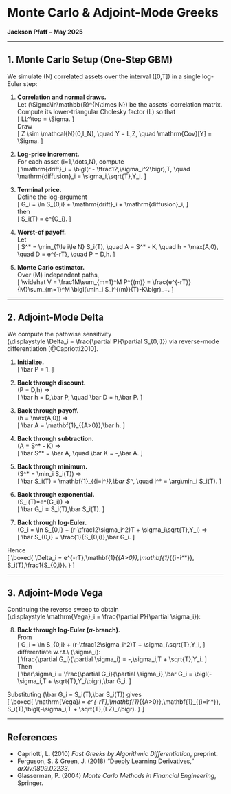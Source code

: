 # Monte Carlo & Adjoint-Mode Greeks  
**Jackson Pfaff – May 2025**

---

## 1. Monte Carlo Setup (One-Step GBM)

We simulate \(N\) correlated assets over the interval \([0,T]\) in a single log-Euler step:

1. **Correlation and normal draws.**  
   Let \(\Sigma\in\mathbb{R}^{N\times N}\) be the assets’ correlation matrix.  
   Compute its lower-triangular Cholesky factor \(L\) so that  
   \[
     LL^\top = \Sigma.
   \]  
   Draw  
   \[
     Z \sim \mathcal{N}(0,I_N),
     \quad
     Y = L\,Z,
     \quad
     \mathrm{Cov}[Y] = \Sigma.
   \]

2. **Log-price increment.**  
   For each asset \(i=1,\dots,N\), compute  
   \[
     \mathrm{drift}_i = \bigl(r - \tfrac12\,\sigma_i^2\bigr)\,T,
     \quad
     \mathrm{diffusion}_i = \sigma_i\,\sqrt{T}\,Y_i.
   \]

3. **Terminal price.**  
   Define the log-argument  
   \[
     G_i = \ln S_{0,i} + \mathrm{drift}_i + \mathrm{diffusion}_i,
   \]  
   then  
   \[
     S_i(T) = e^{G_i}.
   \]

4. **Worst-of payoff.**  
   Let  
   \[
     S^* = \min_{1\le i\le N} S_i(T),
     \quad
     A = S^* - K,
     \quad
     h = \max(A,0),
     \quad
     D = e^{-rT},
     \quad
     P = D\,h.
   \]

5. **Monte Carlo estimator.**  
   Over \(M\) independent paths,  
   \[
     \widehat V
     = \frac1M\sum_{m=1}^M P^{(m)}
     = \frac{e^{-rT}}{M}\sum_{m=1}^M \bigl(\min_i S_i^{(m)}(T)-K\bigr)_+.
   \]

---

## 2. Adjoint-Mode Delta

We compute the pathwise sensitivity  
\(\displaystyle \Delta_i = \frac{\partial P}{\partial S_{0,i}}\) via reverse-mode differentiation [@Capriotti2010].

1. **Initialize.**  
   \[
     \bar P = 1.
   \]

2. **Back through discount.**  
   \(P = D\,h\) ⇒  
   \[
     \bar h = D\,\bar P,
     \quad
     \bar D = h\,\bar P.
   \]

3. **Back through payoff.**  
   \(h = \max(A,0)\) ⇒  
   \[
     \bar A = \mathbf{1}_{\{A>0\}}\,\bar h.
   \]

4. **Back through subtraction.**  
   \(A = S^* - K\) ⇒  
   \[
     \bar S^* = \bar A,
     \quad
     \bar K = -\,\bar A.
   \]

5. **Back through minimum.**  
   \(S^* = \min_i S_i(T)\) ⇒  
   \[
     \bar S_i(T)
     = \mathbf{1}_{\{i=i^*\}}\,\bar S^*,
     \quad
     i^* = \arg\min_i S_i(T).
   \]

6. **Back through exponential.**  
   \(S_i(T)=e^{G_i}\) ⇒  
   \[
     \bar G_i = S_i(T)\,\bar S_i(T).
   \]

7. **Back through log-Euler.**  
   \(G_i = \ln S_{0,i} + (r-\tfrac12\sigma_i^2)T + \sigma_i\sqrt{T}\,Y_i\) ⇒  
   \[
     \bar S_{0,i}
     = \frac{1}{S_{0,i}}\,\bar G_i.
   \]

Hence  
\[
\boxed{
\Delta_i
= e^{-rT}\,\mathbf{1}_{\{A>0\}}\,\mathbf{1}_{\{i=i^*\}}\,
  S_i(T)\,\frac1{S_{0,i}}.
}
\]

---

## 3. Adjoint-Mode Vega

Continuing the reverse sweep to obtain  
\(\displaystyle \mathrm{Vega}_i = \frac{\partial P}{\partial \sigma_i}\):

8. **Back through log-Euler (σ-branch).**  
   From  
   \[
     G_i = \ln S_{0,i}
           + (r-\tfrac12\sigma_i^2)T
           + \sigma_i\sqrt{T}\,Y_i,
   \]  
   differentiate w.r.t.\ \(\sigma_i\):  
   \[
     \frac{\partial G_i}{\partial \sigma_i}
     = -\,\sigma_i\,T + \sqrt{T}\,Y_i.
   \]  
   Then  
   \[
     \bar\sigma_i
     = \frac{\partial G_i}{\partial \sigma_i}\,\bar G_i
     = \bigl(-\sigma_i\,T + \sqrt{T}\,Y_i\bigr)\,\bar G_i.
   \]

Substituting \(\bar G_i = S_i(T)\,\bar S_i(T)\) gives  
\[
\boxed{
\mathrm{Vega}_i
= e^{-rT}\,\mathbf{1}_{\{A>0\}}\,\mathbf{1}_{\{i=i^*\}}\,
  S_i(T)\,\bigl(-\sigma_i\,T + \sqrt{T}\,(LZ)_i\bigr).
}
\]

---

## References

- Capriotti, L. (2010) *Fast Greeks by Algorithmic Differentiation*, preprint.  
- Ferguson, S. & Green, J. (2018) “Deeply Learning Derivatives,” *arXiv:1809.02233*.  
- Glasserman, P. (2004) *Monte Carlo Methods in Financial Engineering*, Springer.  

